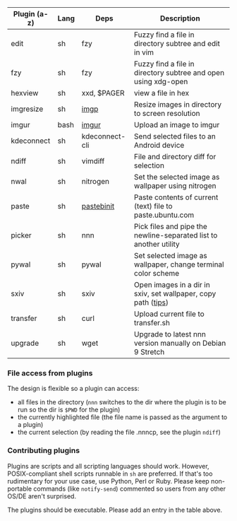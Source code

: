 | Plugin (a-z) | Lang | Deps | Description |
| --- | --- | --- | --- |
| edit | sh | fzy | Fuzzy find a file in directory subtree and edit in vim |
| fzy | sh | fzy | Fuzzy find a file in directory subtree and open using xdg-open |
| hexview | sh | xxd, $PAGER | view a file in hex |
| imgresize | sh | [imgp](https://github.com/jarun/imgp) | Resize images in directory to screen resolution |
| imgur | bash | [imgur](https://github.com/jomo/imgur-screenshot) | Upload an image to imgur |
| kdeconnect | sh | kdeconnect-cli | Send selected files to an Android device |
| ndiff | sh | vimdiff | File and directory diff for selection |
| nwal | sh | nitrogen | Set the selected image as wallpaper using nitrogen |
| paste | sh | [pastebinit](https://launchpad.net/pastebinit) | Paste contents of current (text) file to paste.ubuntu.com |
| picker | sh | nnn | Pick files and pipe the newline-separated list to another utility |
| pywal | sh | pywal | Set selected image as wallpaper, change terminal color scheme |
| sxiv | sh | sxiv | Open images in a dir in sxiv, set wallpaper, copy path ([tips](https://wiki.archlinux.org/index.php/Sxiv#Assigning_keyboard_shortcuts))|
| transfer | sh | curl | Upload current file to transfer.sh |
| upgrade | sh | wget | Upgrade to latest nnn version manually on Debian 9 Stretch |

### File access from plugins

The design is flexible so a plugin can access:
- all files in the directory (`nnn` switches to the dir where the plugin is to be run so the dir is `$PWD` for the plugin)
- the currently highlighted file (the file name is passed as the argument to a plugin)
- the current selection (by reading the file .nnncp, see the plugin `ndiff`)

### Contributing plugins

Plugins are scripts and all scripting languages should work. However, POSIX-compliant shell scripts runnable in `sh` are preferred. If that's too rudimentary for your use case, use Python, Perl or Ruby. Please keep non-portable commands (like `notify-send`) commented so users from any other OS/DE aren't surprised.

The plugins should be executable. Please add an entry in the table above.
